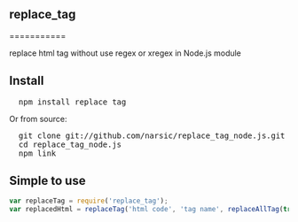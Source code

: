 ## replace_tag
===========

replace html tag without use regex or xregex in Node.js module

## Install

<pre>
  npm install replace_tag
</pre>

Or from source:

<pre>
  git clone git://github.com/narsic/replace_tag_node.js.git replace_tag 
  cd replace_tag_node.js
  npm link
</pre>

## Simple to use

```javascript
var replaceTag = require('replace_tag');
var replacedHtml = replaceTag('html code', 'tag name', replaceAllTag(true||false));
```

